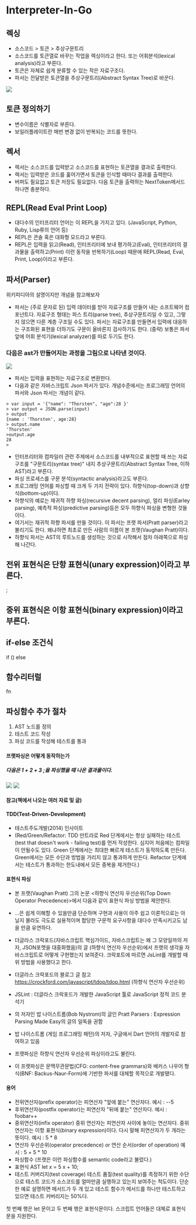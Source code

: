 # Interpreter-In-Go

## 렉싱

- 소스코드 > 토큰 > 추상구문트리
- 소스코드를 토큰열로 바꾸는 작업을 렉싱이라고 한다. 또는 어휘분석(lexical analysis)라고 부른다.
- 토큰은 자체로 쉽게 분류할 수 있는 작은 자료구조다.
- 파서는 전달받은 토큰열을 추상구문트리(Abstract Syntax Tree)로 바꾼다.

<img src="./img/interpreter1.png">

## 토큰 정의하기

- 변수이름은 식별자로 부른다.
- 보일러플레이트란 매번 변경 없이 반복되는 코드를 뜻한다.

## 렉서

- 렉서는 소스코드를 입력받고 소스코드를 표현하는 토큰열을 결과로 출력한다.
- 렉서는 입력받은 코드를 훑어가면서 토큰을 인식할 때마다 결과를 출력한다.
- 버퍼도 필요없고 토큰 저장도 필요없다. 다음 토큰을 출력하는 NextToken메서드 하나면 충분하다.

## REPL(Read Eval Print Loop)

- 대다수의 인터프리터 언어는 이 REPL을 가지고 있다. (JavaScript, Python, Ruby, Lisp류의 언어 등)
- REPL은 콘솔 혹은 대화형 모드라고 부른다.
- REPL은 입력을 읽고(Read), 인터프리터에 보내 평가하고(Eval), 인터프리터의 결과물을 출력하고(Print) 이런 동작을 반복하기(Loop) 때문에 REPL(Read, Eval, Print, Loop)이라고 부른다.

## 파서(Parser)

위키피디아의 설명이지만 개념을 참고해보자

- 파서는 (주로 문자로 된) 입력 데이터를 받아 자료구조를 만들어 내는 소프트웨어 컴포넌트다. 자료구조 형태는 파스 트리(parse tree), 추상구문트리일 수 있고, 그렇지 않으면 다른 계층 구조일 수도 있다.
  파서는 자료구조를 만들면서 입력에 대응하는 구조화된 표현을 더하기도 구문이 올바른지 검사하기도 한다. (중략) 보통은 파서 앞에 어휘 분석기(lexical analyzer)를 따로 두기도 한다.

### 다음은 ast가 만들어지는 과정을 그림으로 나타낸 것이다.

  <img src="./img/interpreter2.png">

- 파서는 입력을 표현하는 자료구조로 변환한다.
- 다음과 같은 자바스크립트 Json 파서가 있다. 개념수준에서는 프로그래밍 언어의 파서와 Json 파서는 개념이 같다.

```
> var input = '{"name": "Thorsten", "age":28 }'
> var output = JSON.parse(input)
> output
{name : 'Thorsten', age:28}
> output.name
'Thorsten'
>output.age
28
>
```

- 인터프리터와 컴파일러 관련 주제에서 소스코드를 내부적으로 표현할 때 쓰는 자료구조를 "구문트리(syntax tree)" 내지 추상구문트리(Abstract Syntax Tree, 이하 AST)라고 부른다.
- 파싱 프로세스를 구문 분석(syntactic analysis)라고도 부른다.
- 프로그래밍 언어를 파싱할 때 크게 두 가지 전략이 있다. 하향식(top-down)과 상향식(bottom-up)이다.
- 하향식의 예로는 재귀적 하향 파싱(recursive decent parsing), 얼리 파싱(Earley parsing), 예측적 파싱(predictive parsing)등은 모두 하향식 파싱을 변형한 것들이다.
- 여기서는 재귀적 하향 파서를 만들 것이다. 이 파서는 프랫 파서(Pratt parser)라고 불리기도 한다. 왜냐하면 최초로 만든 사람의 이름이 본 프랫(Vaughan Pratt)이다.
- 하향식 파서는 AST의 루트노드를 생성하는 것으로 시작해서 점차 아래쪽으로 파싱해 나간다.

## 전위 표현식은 단항 표현식(unary expression)이라고 부른다.

<prefix operator><expression>;

## 중위 표현식은 이항 표현식(binary expression)이라고 부른다.

<expression> <infix operator> <expression>

## if-else 조건식

if (<condition>) <consequence> else <alternative>

## 함수리터럴

fn <parameters> <blockstatement>

## 파싱함수 추가 절차

1. AST 노드를 정의
2. 테스트 코드 작성
3. 파싱 코드를 작성해 테스트를 통과

#### 프랫파싱은 어떻게 동작하는가

##### 다음은 1 + 2 + 3 ;을 파싱했을 때 나온 결과물이다.

<img src="./img/interpreter3.png">

<img src="./img/interpreter4.png">

#### 참고(책에서 나오는 여러 자료 및 글)

#### TDD(Test-Driven-Development)

- 테스트주도개발(2014) 인사이트
- (Red/Green/Refactor: TDD 만트라로 Red 단계에서는 항상 실패하는 테스트(test that doesn't work - failing test)를 먼저 작성한다. 심지어 처음에는 컴파일이 안될수도 있다.
  Green 단계에서는 최대한 빠르게 테스트가 동작하도록 만든다. Green에서는 모든 수단과 방법을 가리지 않고 통과하게 만든다. Refactor 단계에서는 테스트가 통과하는 한도내에서 모든 중복을 제거한다.)

#### 표현식 파싱

- 본 프랫(Vaughan Pratt) 그의 논문 <하향식 연산자 우선순위(Top Down Operator Precedence)>에서 다음과 같이 표현식 파싱 방법을 제안한다.
- ...은 쉽게 이해할 수 있을만큼 단순하며 구현과 사용이 아주 쉽고 이론적으로는 아닐지 몰라도 극도로 실용적이며 합당한 구문적 요구사항을 대다수 만족시키고도 남을 만큼 유연하다.
- 더글라스 크락포드(자바스크립트 핵심가이드, 자바스크립트는 왜 그 모양일까의 저자, JSON포맷을 대중화했음)의 글 (하향식 연산자 우선순위)에서 프랫의 생각을 자바스크립트로 어떻게 구현했는지 보여준다. 크락포트에 따르면 JsLint를 개발할 때 위 방법을 사용했다고 한다.
- 더글라스 크락포드의 블로그 글 참고 https://crockford.com/javascript/tdop/tdop.html (하향식 연산자 우선순위)
- JSLint : 더글라스 크락포드가 개발한 JavaScript 툴로 JavaScript 정적 코드 분석기

- <Game Programming Patterns>의 저자인 밥 나이스트롬(Bob Nystrom)의 글인 Pratt Parsers : Expression Parsing Made Easy의 글의 일독을 권함
- 밥 나이스트롬 (게임 프로그래밍 패턴)의 저자, 구글에서 Dart 언어의 개발자로 참여하고 있음

- 프랫파싱은 하향식 연산자 우선순위 파싱이라고도 불린다.
- 이 프랫파싱은 문맥무관문법(CFG: content-free grammars)와 배커스 나우어 형식(BNF: Backus-Naur-Form)에 기반한 파서를 대체할 목적으로 개발됐다.

#### 용어

- 전위연산자(prefix operator)는 피연산자 "앞에 붙는" 연산자다.
  예시 : --5
- 후위연산자(postfix operator)는 피연산자 "뒤에 붙는" 연산자다.
  예시 : foobar++
- 중위연산자(infix operator) 중위 연산자는 피연산자 사이에 놓이는 연산자다. 중위 연산자는 이항 표현식(binary expression)이다. 다시 말해 피연산자가 두 개라는 뜻이다.
  예시 : 5 \* 8
- 연산자 우선순위(operator precedence) or 연산 순서(order of operation)
  예시 : 5 + 5 \* 10
- 파싱함수 (프랫은 이런 파싱함수를 semantic code라고 불렀다.)
- 표현식 AST
  let x = 5
  x + 10;
- 테스트 커버리지(test coverage)
  테스트 품질(test quality)를 측정하기 위한 수단으로 테스트 코드가 소스코드를 얼마만큼 실행하고 있는지 보여주는 척도이다. 단순한 예로 설명하면 메서드가 두 개 있고 테스트 함수가 메서드를 하나만
  테스트하고 있으면 테스트 커버리지는 50%다.

첫 번째 행은 let 문이고 두 번째 행은 표현식문이다. 스크립트 언어들은 대체로 표현식문을 지원한다.
